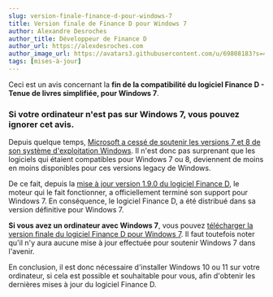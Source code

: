 ```yaml
---
slug: version-finale-finance-d-pour-windows-7
title: Version finale de Finance D pour Windows 7
author: Alexandre Desroches
author_title: Développeur de Finance D
author_url: https://alexdesroches.com
author_image_url: https://avatars3.githubusercontent.com/u/69808183?s=460&u=209132f93efd38e59b62bd617a6d4b4ebb14e5e3&v=4
tags: [mises-à-jour]
---
```


Ceci est un avis concernant la **fin de la compatibilité du logiciel Finance D - Tenue de livres simplifiée, pour 
Windows 7**.

### Si votre ordinateur n'est pas sur Windows 7, vous pouvez ignorer cet avis.

Depuis quelque
temps, [Microsoft a cessé de soutenir les versions 7 et 8 de son système d'exploitation Windows](https://www.microsoft.com/fr-ca/windows/end-of-support).
Il n'est donc pas surprenant que les logiciels qui étaient compatibles pour Windows 7 ou 8, deviennent de moins en moins
disponibles pour ces versions legacy de Windows.

De ce fait, depuis
la [mise à jour version 1.9.0 du logiciel Finance&nbsp;D](https://docs.finance-d.com/logiciel-tenue-de-livres-simplifiee/updates/v1.9.0/),
le moteur qui le fait fonctionner, a officiellement terminé son support pour Windows 7.
En conséquence, le logiciel Finance&nbsp;D, a été distribué dans sa version définitive pour Windows 7.

**Si vous avez un ordinateur avec Windows 7**, vous
pouvez [télécharger la version finale du logiciel Finance&nbsp;D pour Windows 7](https://app.finance-d.com/telechargement/eos-windows7/Finance%20D%20-%20Installation%20v1.9.0-eos-win7.exe).
Il faut toutefois noter qu'il n'y aura aucune mise à jour effectuée pour soutenir Windows 7 dans l'avenir.

En conclusion, il est donc nécessaire d'installer Windows 10 ou 11 sur votre ordinateur,
si cela est possible et souhaitable pour vous, afin d'obtenir les dernières mises à jour du logiciel Finance&nbsp;D.
